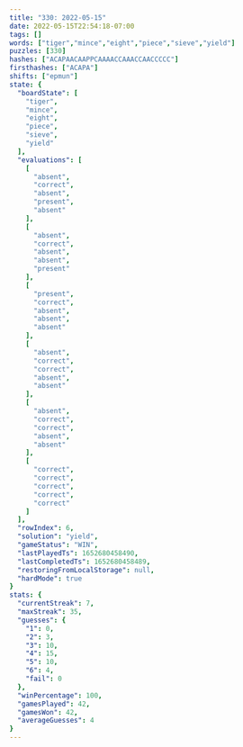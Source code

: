 ```yaml
---
title: "330: 2022-05-15"
date: 2022-05-15T22:54:18-07:00
tags: []
words: ["tiger","mince","eight","piece","sieve","yield"]
puzzles: [330]
hashes: ["ACAPAACAAPPCAAAACCAAACCAACCCCC"]
firsthashes: ["ACAPA"]
shifts: ["epmun"]
state: {
  "boardState": [
    "tiger",
    "mince",
    "eight",
    "piece",
    "sieve",
    "yield"
  ],
  "evaluations": [
    [
      "absent",
      "correct",
      "absent",
      "present",
      "absent"
    ],
    [
      "absent",
      "correct",
      "absent",
      "absent",
      "present"
    ],
    [
      "present",
      "correct",
      "absent",
      "absent",
      "absent"
    ],
    [
      "absent",
      "correct",
      "correct",
      "absent",
      "absent"
    ],
    [
      "absent",
      "correct",
      "correct",
      "absent",
      "absent"
    ],
    [
      "correct",
      "correct",
      "correct",
      "correct",
      "correct"
    ]
  ],
  "rowIndex": 6,
  "solution": "yield",
  "gameStatus": "WIN",
  "lastPlayedTs": 1652680458490,
  "lastCompletedTs": 1652680458489,
  "restoringFromLocalStorage": null,
  "hardMode": true
}
stats: {
  "currentStreak": 7,
  "maxStreak": 35,
  "guesses": {
    "1": 0,
    "2": 3,
    "3": 10,
    "4": 15,
    "5": 10,
    "6": 4,
    "fail": 0
  },
  "winPercentage": 100,
  "gamesPlayed": 42,
  "gamesWon": 42,
  "averageGuesses": 4
}
---
```


<!-- more -->
